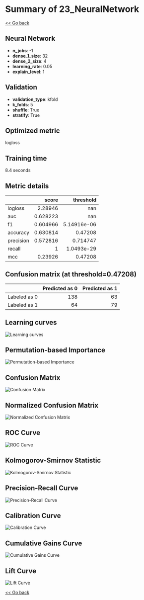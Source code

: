 # Summary of 23_NeuralNetwork

[<< Go back](../README.md)


## Neural Network
- **n_jobs**: -1
- **dense_1_size**: 32
- **dense_2_size**: 4
- **learning_rate**: 0.05
- **explain_level**: 1

## Validation
 - **validation_type**: kfold
 - **k_folds**: 5
 - **shuffle**: True
 - **stratify**: True

## Optimized metric
logloss

## Training time

8.4 seconds

## Metric details
|           |    score |     threshold |
|:----------|---------:|--------------:|
| logloss   | 2.28946  | nan           |
| auc       | 0.628223 | nan           |
| f1        | 0.604966 |   5.14916e-06 |
| accuracy  | 0.630814 |   0.47208     |
| precision | 0.572816 |   0.714747    |
| recall    | 1        |   1.0493e-29  |
| mcc       | 0.23926  |   0.47208     |


## Confusion matrix (at threshold=0.47208)
|              |   Predicted as 0 |   Predicted as 1 |
|:-------------|-----------------:|-----------------:|
| Labeled as 0 |              138 |               63 |
| Labeled as 1 |               64 |               79 |

## Learning curves
![Learning curves](learning_curves.png)

## Permutation-based Importance
![Permutation-based Importance](permutation_importance.png)
## Confusion Matrix

![Confusion Matrix](confusion_matrix.png)


## Normalized Confusion Matrix

![Normalized Confusion Matrix](confusion_matrix_normalized.png)


## ROC Curve

![ROC Curve](roc_curve.png)


## Kolmogorov-Smirnov Statistic

![Kolmogorov-Smirnov Statistic](ks_statistic.png)


## Precision-Recall Curve

![Precision-Recall Curve](precision_recall_curve.png)


## Calibration Curve

![Calibration Curve](calibration_curve_curve.png)


## Cumulative Gains Curve

![Cumulative Gains Curve](cumulative_gains_curve.png)


## Lift Curve

![Lift Curve](lift_curve.png)



[<< Go back](../README.md)
